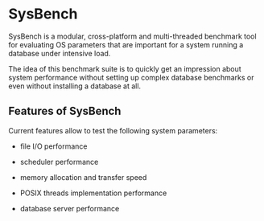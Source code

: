SysBench
============

SysBench is a modular, cross-platform and multi-threaded benchmark tool
for evaluating OS parameters that are important for a system running a
database under intensive load.

The idea of this benchmark suite is to quickly get an impression about
system performance without setting up complex database benchmarks or
even without installing a database at all.

Features of SysBench
--------------------

Current features allow to test the following system parameters:

-   file I/O performance

-   scheduler performance

-   memory allocation and transfer speed

-   POSIX threads implementation performance

-   database server performance


